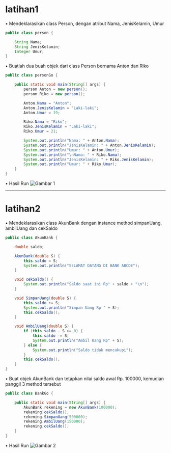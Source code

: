 # latihan1

• Mendeklarasikan class Person, dengan atribut Nama,
JenisKelamin, Umur
```java
public class person {

    String Nama;
    String JenisKelamin;
    Integer Umur;
}
```
• Buatlah dua buah objek dari class Person bernama Anton
dan Riko
```java
public class personGo {

    public static void main(String[] args) {
        person Anton = new person();
        person Riko = new person();

        Anton.Nama = "Anton";
        Anton.JenisKelamin = "Laki-laki";
        Anton.Umur = 19;

        Riko.Nama = "Riko";
        Riko.JenisKelamin = "Laki-laki";
        Riko.Umur = 21;

        System.out.println("Nama: " + Anton.Nama);
        System.out.println("JenisKelamin: " + Anton.JenisKelamin);
        System.out.println("Umur: " + Anton.Umur);
        System.out.println("\nNama: " + Riko.Nama);
        System.out.println("JenisKelamin: " + Riko.JenisKelamin);
        System.out.println("Umur: " + Riko.Umur);
    }
}
```
• Hasil Run
![Gambar 1](ss/1.png)

---

# latihan2
• Mendeklarasikan class AkunBank dengan instance method
simpanUang, ambilUang dan cekSaldo
```java
public class AkunBank {

    double saldo;

    AkunBank(double S) {
        this.saldo = S;
        System.out.println("SELAMAT DATANG DI BANK ABCDE");
    }

    void cekSaldo() {
        System.out.println("Saldo saat ini Rp" + saldo + "\n");
    }

    void SimpanUang(double S) {
        this.saldo += S;
        System.out.println("Simpan Uang Rp " + S);
        this.cekSaldo();
    }

    void AmbilUang(double S) {
        if (this.saldo - S >= 0) {
            this.saldo -= S;
            System.out.println("Ambil Uang Rp" + S);
        } else {
            System.out.println("Saldo tidak mencukupi");
        }
        this.cekSaldo();
    }
}
```
• Buat objek AkunBank dan tetapkan nilai saldo awal Rp. 100000,
kemudian panggil 3 method tersebut
```java
public class BankGo {

    public static void main(String[] args) {
        AkunBank rekening = new AkunBank(100000);
        rekening.cekSaldo();
        rekening.SimpanUang(500000);
        rekening.AmbilUang(150000);
        rekening.cekSaldo();
    }
}
```
• Hasil Run
![Gambar 2](ss/2.png)
